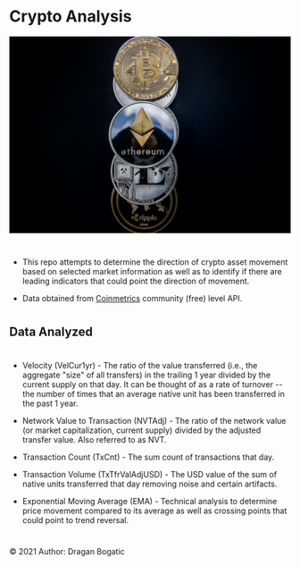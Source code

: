 # Crypto Analysis
![image](images/cryptocurrency.jpg)
#
* This repo attempts to determine the direction of crypto asset movement based on selected market information as well as to identify if there are leading indicators that could point the direction of movement.

* Data obtained from [Coinmetrics](https://docs.coinmetrics.io/api/v4) community (free) level API.
#
## Data Analyzed
#
* Velocity (VelCur1yr) - The ratio of the value transferred (i.e., the aggregate "size" of all transfers) in the trailing 1 year divided by the current supply on that day. It can be thought of as a rate of turnover -- the number of times that an average native unit has been transferred in the past 1 year.

* Network Value to Transaction (NVTAdj) - The ratio of the network value (or market capitalization, current supply) divided by the adjusted transfer value. Also referred to as NVT.

* Transaction Count (TxCnt) - The sum count of transactions that day. 

* Transaction Volume (TxTfrValAdjUSD) - The USD value of the sum of native units transferred that day removing noise and certain artifacts.

* Exponential Moving Average (EMA) - Technical analysis to determine price movement compared to its average as well as crossing points that could point to trend reversal.
#
© 2021 Author: Dragan Bogatic